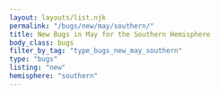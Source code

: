 ```yaml
---
layout: layouts/list.njk
permalink: "/bugs/new/may/southern/"
title: New Bugs in May for the Southern Hemisphere
body_class: bugs
filter_by_tag: "type_bugs_new_may_southern"
type: "bugs"
listing: "new"
hemisphere: "southern"
---
```

